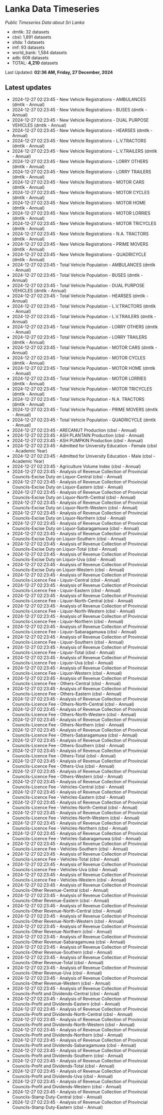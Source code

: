 # Lanka Data Timeseries
*Public Timeseries Data about Sri Lanka*

* dmtlk: 32 datasets
* cbsl: 1,891 datasets
* sltda: 1 datasets
* imf: 93 datasets
* world_bank: 1,584 datasets
* adb: 609 datasets
* TOTAL: **4,210** datasets

Last Updated: **02:36 AM, Friday, 27 December, 2024**

## Latest updates

* 2024-12-27 02:23:45 - New Vehicle Registrations - AMBULANCES (dmtlk - Annual)
* 2024-12-27 02:23:45 - New Vehicle Registrations - BUSES (dmtlk - Annual)
* 2024-12-27 02:23:45 - New Vehicle Registrations - DUAL PURPOSE VEHICLES (dmtlk - Annual)
* 2024-12-27 02:23:45 - New Vehicle Registrations - HEARSES (dmtlk - Annual)
* 2024-12-27 02:23:45 - New Vehicle Registrations - L.V.TRACTORS (dmtlk - Annual)
* 2024-12-27 02:23:45 - New Vehicle Registrations - L.V.TRAILERS (dmtlk - Annual)
* 2024-12-27 02:23:45 - New Vehicle Registrations - LORRY OTHERS (dmtlk - Annual)
* 2024-12-27 02:23:45 - New Vehicle Registrations - LORRY TRAILERS (dmtlk - Annual)
* 2024-12-27 02:23:45 - New Vehicle Registrations - MOTOR CARS (dmtlk - Annual)
* 2024-12-27 02:23:45 - New Vehicle Registrations - MOTOR CYCLES (dmtlk - Annual)
* 2024-12-27 02:23:45 - New Vehicle Registrations - MOTOR HOME (dmtlk - Annual)
* 2024-12-27 02:23:45 - New Vehicle Registrations - MOTOR LORRIES (dmtlk - Annual)
* 2024-12-27 02:23:45 - New Vehicle Registrations - MOTOR TRICYCLES (dmtlk - Annual)
* 2024-12-27 02:23:45 - New Vehicle Registrations - N.A. TRACTORS (dmtlk - Annual)
* 2024-12-27 02:23:45 - New Vehicle Registrations - PRIME MOVERS (dmtlk - Annual)
* 2024-12-27 02:23:45 - New Vehicle Registrations - QUADRICYCLE (dmtlk - Annual)
* 2024-12-27 02:23:45 - Total Vehicle Population - AMBULANCES (dmtlk - Annual)
* 2024-12-27 02:23:45 - Total Vehicle Population - BUSES (dmtlk - Annual)
* 2024-12-27 02:23:45 - Total Vehicle Population - DUAL PURPOSE VEHICLES (dmtlk - Annual)
* 2024-12-27 02:23:45 - Total Vehicle Population - HEARSES (dmtlk - Annual)
* 2024-12-27 02:23:45 - Total Vehicle Population - L.V.TRACTORS (dmtlk - Annual)
* 2024-12-27 02:23:45 - Total Vehicle Population - L.V.TRAILERS (dmtlk - Annual)
* 2024-12-27 02:23:45 - Total Vehicle Population - LORRY OTHERS (dmtlk - Annual)
* 2024-12-27 02:23:45 - Total Vehicle Population - LORRY TRAILERS (dmtlk - Annual)
* 2024-12-27 02:23:45 - Total Vehicle Population - MOTOR CARS (dmtlk - Annual)
* 2024-12-27 02:23:45 - Total Vehicle Population - MOTOR CYCLES (dmtlk - Annual)
* 2024-12-27 02:23:45 - Total Vehicle Population - MOTOR HOME (dmtlk - Annual)
* 2024-12-27 02:23:45 - Total Vehicle Population - MOTOR LORRIES (dmtlk - Annual)
* 2024-12-27 02:23:45 - Total Vehicle Population - MOTOR TRICYCLES (dmtlk - Annual)
* 2024-12-27 02:23:45 - Total Vehicle Population - N.A. TRACTORS (dmtlk - Annual)
* 2024-12-27 02:23:45 - Total Vehicle Population - PRIME MOVERS (dmtlk - Annual)
* 2024-12-27 02:23:45 - Total Vehicle Population - QUADRICYCLE (dmtlk - Annual)
* 2024-12-27 02:23:45 - ARECANUT Production (cbsl - Annual)
* 2024-12-27 02:23:45 - ASH PLANTAIN Production (cbsl - Annual)
* 2024-12-27 02:23:45 - ASH PUMPKIN Production (cbsl - Annual)
* 2024-12-27 02:23:45 - Admitted for University Education - Female (cbsl - Academic Year)
* 2024-12-27 02:23:45 - Admitted for University Education - Male (cbsl - Academic Year)
* 2024-12-27 02:23:45 - Agriculture Volume Index (cbsl - Annual)
* 2024-12-27 02:23:45 - Analysis of Revenue Collection of Provincial Councils-Excise Duty on Liquor-Central (cbsl - Annual)
* 2024-12-27 02:23:45 - Analysis of Revenue Collection of Provincial Councils-Excise Duty on Liquor-Eastern (cbsl - Annual)
* 2024-12-27 02:23:45 - Analysis of Revenue Collection of Provincial Councils-Excise Duty on Liquor-North-Central (cbsl - Annual)
* 2024-12-27 02:23:45 - Analysis of Revenue Collection of Provincial Councils-Excise Duty on Liquor-North-Western (cbsl - Annual)
* 2024-12-27 02:23:45 - Analysis of Revenue Collection of Provincial Councils-Excise Duty on Liquor-Northern (cbsl - Annual)
* 2024-12-27 02:23:45 - Analysis of Revenue Collection of Provincial Councils-Excise Duty on Liquor-Sabaragamuwa (cbsl - Annual)
* 2024-12-27 02:23:45 - Analysis of Revenue Collection of Provincial Councils-Excise Duty on Liquor-Southern (cbsl - Annual)
* 2024-12-27 02:23:45 - Analysis of Revenue Collection of Provincial Councils-Excise Duty on Liquor-Total (cbsl - Annual)
* 2024-12-27 02:23:45 - Analysis of Revenue Collection of Provincial Councils-Excise Duty on Liquor-Uva (cbsl - Annual)
* 2024-12-27 02:23:45 - Analysis of Revenue Collection of Provincial Councils-Excise Duty on Liquor-Western (cbsl - Annual)
* 2024-12-27 02:23:45 - Analysis of Revenue Collection of Provincial Councils-Licence Fee - Liquor-Central (cbsl - Annual)
* 2024-12-27 02:23:45 - Analysis of Revenue Collection of Provincial Councils-Licence Fee - Liquor-Eastern (cbsl - Annual)
* 2024-12-27 02:23:45 - Analysis of Revenue Collection of Provincial Councils-Licence Fee - Liquor-North-Central (cbsl - Annual)
* 2024-12-27 02:23:45 - Analysis of Revenue Collection of Provincial Councils-Licence Fee - Liquor-North-Western (cbsl - Annual)
* 2024-12-27 02:23:45 - Analysis of Revenue Collection of Provincial Councils-Licence Fee - Liquor-Northern (cbsl - Annual)
* 2024-12-27 02:23:45 - Analysis of Revenue Collection of Provincial Councils-Licence Fee - Liquor-Sabaragamuwa (cbsl - Annual)
* 2024-12-27 02:23:45 - Analysis of Revenue Collection of Provincial Councils-Licence Fee - Liquor-Southern (cbsl - Annual)
* 2024-12-27 02:23:45 - Analysis of Revenue Collection of Provincial Councils-Licence Fee - Liquor-Total (cbsl - Annual)
* 2024-12-27 02:23:45 - Analysis of Revenue Collection of Provincial Councils-Licence Fee - Liquor-Uva (cbsl - Annual)
* 2024-12-27 02:23:45 - Analysis of Revenue Collection of Provincial Councils-Licence Fee - Liquor-Western (cbsl - Annual)
* 2024-12-27 02:23:45 - Analysis of Revenue Collection of Provincial Councils-Licence Fee - Others-Central (cbsl - Annual)
* 2024-12-27 02:23:45 - Analysis of Revenue Collection of Provincial Councils-Licence Fee - Others-Eastern (cbsl - Annual)
* 2024-12-27 02:23:45 - Analysis of Revenue Collection of Provincial Councils-Licence Fee - Others-North-Central (cbsl - Annual)
* 2024-12-27 02:23:45 - Analysis of Revenue Collection of Provincial Councils-Licence Fee - Others-North-Western (cbsl - Annual)
* 2024-12-27 02:23:45 - Analysis of Revenue Collection of Provincial Councils-Licence Fee - Others-Northern (cbsl - Annual)
* 2024-12-27 02:23:45 - Analysis of Revenue Collection of Provincial Councils-Licence Fee - Others-Sabaragamuwa (cbsl - Annual)
* 2024-12-27 02:23:45 - Analysis of Revenue Collection of Provincial Councils-Licence Fee - Others-Southern (cbsl - Annual)
* 2024-12-27 02:23:45 - Analysis of Revenue Collection of Provincial Councils-Licence Fee - Others-Total (cbsl - Annual)
* 2024-12-27 02:23:45 - Analysis of Revenue Collection of Provincial Councils-Licence Fee - Others-Uva (cbsl - Annual)
* 2024-12-27 02:23:45 - Analysis of Revenue Collection of Provincial Councils-Licence Fee - Others-Western (cbsl - Annual)
* 2024-12-27 02:23:45 - Analysis of Revenue Collection of Provincial Councils-Licence Fee - Vehicles-Central (cbsl - Annual)
* 2024-12-27 02:23:45 - Analysis of Revenue Collection of Provincial Councils-Licence Fee - Vehicles-Eastern (cbsl - Annual)
* 2024-12-27 02:23:45 - Analysis of Revenue Collection of Provincial Councils-Licence Fee - Vehicles-North-Central (cbsl - Annual)
* 2024-12-27 02:23:45 - Analysis of Revenue Collection of Provincial Councils-Licence Fee - Vehicles-North-Western (cbsl - Annual)
* 2024-12-27 02:23:45 - Analysis of Revenue Collection of Provincial Councils-Licence Fee - Vehicles-Northern (cbsl - Annual)
* 2024-12-27 02:23:45 - Analysis of Revenue Collection of Provincial Councils-Licence Fee - Vehicles-Sabaragamuwa (cbsl - Annual)
* 2024-12-27 02:23:45 - Analysis of Revenue Collection of Provincial Councils-Licence Fee - Vehicles-Southern (cbsl - Annual)
* 2024-12-27 02:23:45 - Analysis of Revenue Collection of Provincial Councils-Licence Fee - Vehicles-Total (cbsl - Annual)
* 2024-12-27 02:23:45 - Analysis of Revenue Collection of Provincial Councils-Licence Fee - Vehicles-Uva (cbsl - Annual)
* 2024-12-27 02:23:45 - Analysis of Revenue Collection of Provincial Councils-Licence Fee - Vehicles-Western (cbsl - Annual)
* 2024-12-27 02:23:45 - Analysis of Revenue Collection of Provincial Councils-Other Revenue-Central (cbsl - Annual)
* 2024-12-27 02:23:45 - Analysis of Revenue Collection of Provincial Councils-Other Revenue-Eastern (cbsl - Annual)
* 2024-12-27 02:23:45 - Analysis of Revenue Collection of Provincial Councils-Other Revenue-North-Central (cbsl - Annual)
* 2024-12-27 02:23:45 - Analysis of Revenue Collection of Provincial Councils-Other Revenue-North-Western (cbsl - Annual)
* 2024-12-27 02:23:45 - Analysis of Revenue Collection of Provincial Councils-Other Revenue-Northern (cbsl - Annual)
* 2024-12-27 02:23:45 - Analysis of Revenue Collection of Provincial Councils-Other Revenue-Sabaragamuwa (cbsl - Annual)
* 2024-12-27 02:23:45 - Analysis of Revenue Collection of Provincial Councils-Other Revenue-Southern (cbsl - Annual)
* 2024-12-27 02:23:45 - Analysis of Revenue Collection of Provincial Councils-Other Revenue-Total (cbsl - Annual)
* 2024-12-27 02:23:45 - Analysis of Revenue Collection of Provincial Councils-Other Revenue-Uva (cbsl - Annual)
* 2024-12-27 02:23:45 - Analysis of Revenue Collection of Provincial Councils-Other Revenue-Western (cbsl - Annual)
* 2024-12-27 02:23:45 - Analysis of Revenue Collection of Provincial Councils-Profit and Dividends-Central (cbsl - Annual)
* 2024-12-27 02:23:45 - Analysis of Revenue Collection of Provincial Councils-Profit and Dividends-Eastern (cbsl - Annual)
* 2024-12-27 02:23:45 - Analysis of Revenue Collection of Provincial Councils-Profit and Dividends-North-Central (cbsl - Annual)
* 2024-12-27 02:23:45 - Analysis of Revenue Collection of Provincial Councils-Profit and Dividends-North-Western (cbsl - Annual)
* 2024-12-27 02:23:45 - Analysis of Revenue Collection of Provincial Councils-Profit and Dividends-Northern (cbsl - Annual)
* 2024-12-27 02:23:45 - Analysis of Revenue Collection of Provincial Councils-Profit and Dividends-Sabaragamuwa (cbsl - Annual)
* 2024-12-27 02:23:45 - Analysis of Revenue Collection of Provincial Councils-Profit and Dividends-Southern (cbsl - Annual)
* 2024-12-27 02:23:45 - Analysis of Revenue Collection of Provincial Councils-Profit and Dividends-Total (cbsl - Annual)
* 2024-12-27 02:23:45 - Analysis of Revenue Collection of Provincial Councils-Profit and Dividends-Uva (cbsl - Annual)
* 2024-12-27 02:23:45 - Analysis of Revenue Collection of Provincial Councils-Profit and Dividends-Western (cbsl - Annual)
* 2024-12-27 02:23:45 - Analysis of Revenue Collection of Provincial Councils-Stamp Duty-Central (cbsl - Annual)
* 2024-12-27 02:23:45 - Analysis of Revenue Collection of Provincial Councils-Stamp Duty-Eastern (cbsl - Annual)